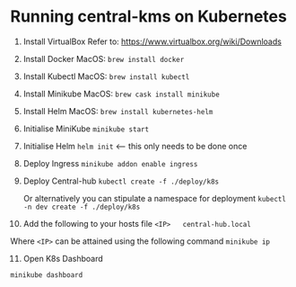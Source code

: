 # Running central-kms on Kubernetes

1. Install VirtualBox
    Refer to: https://www.virtualbox.org/wiki/Downloads

2. Install Docker
    MacOS: `brew install docker`

3. Install Kubectl
    MacOS: `brew install kubectl`

4. Install Minikube
    MacOS: `brew cask install minikube`

5. Install Helm
    MacOS: `brew install kubernetes-helm`

6. Initialise MiniKube
    `minikube start`

7. Initialise Helm
    `helm init` <-- this only needs to be done once

8. Deploy Ingress
    `minikube addon enable ingress`

9. Deploy Central-hub
    `kubectl create -f ./deploy/k8s`

    Or alternatively you can stipulate a namespace for deployment
    `kubectl -n dev create -f ./deploy/k8s`

10. Add the following to your hosts file
`<IP>	central-hub.local`

Where `<IP>` can be attained using the following command `minikube ip`

11. Open K8s Dashboard

`minikube dashboard`
